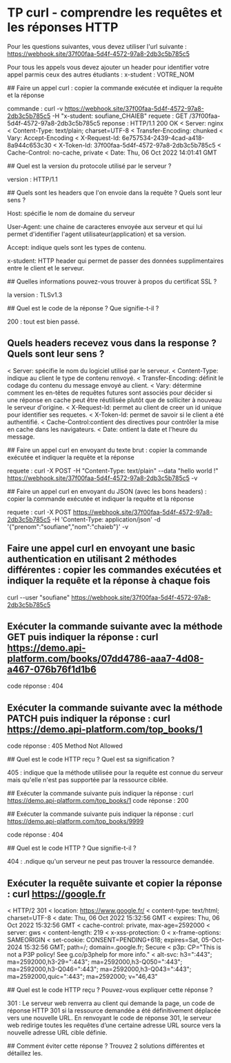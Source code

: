 # TP curl - comprendre les requêtes et les réponses HTTP

Pour les questions suivantes, vous devez utiliser l'url suivante : https://webhook.site/37f00faa-5d4f-4572-97a8-2db3c5b785c5

Pour tous les appels vous devez ajouter un header pour identifier votre appel parmis ceux des autres étudiants : x-student : VOTRE_NOM

## Faire un appel curl : copier la commande exécutée et indiquer la requête et la réponse

commande : curl -v  https://webhook.site/37f00faa-5d4f-4572-97a8-2db3c5b785c5 -H "x-student: soufiane_CHAIEB"
requete : GET /37f00faa-5d4f-4572-97a8-2db3c5b785c5
reponse : HTTP/1.1 200 OK
        < Server: nginx
        < Content-Type: text/plain; charset=UTF-8
        < Transfer-Encoding: chunked
        < Vary: Accept-Encoding
        < X-Request-Id: 6e757534-2439-4cad-a418-8a944c653c30
        < X-Token-Id: 37f00faa-5d4f-4572-97a8-2db3c5b785c5
        < Cache-Control: no-cache, private
        < Date: Thu, 06 Oct 2022 14:01:41 GMT

## Quel est la version du protocole utilisé par le serveur ?

version : HTTP/1.1

## Quels sont les headers que l'on envoie dans la requête ? Quels sont leur sens ?

Host: spécifie le nom de domaine du serveur

User-Agent: une chaine de caracteres envoyée aux serveur et qui lui permet d'identifier l'agent utilisateur(application) et sa version. 

Accept:  indique quels sont les types de contenu.

x-student: HTTP header qui permet de passer des données supplimentaires entre le client et le serveur.
 

## Quelles informations pouvez-vous trouver à propos du certificat SSL ?

la version : TLSv1.3

## Quel est le code de la réponse ? Que signifie-t-il ?

200 : tout est bien passé.

## Quels headers recevez vous dans la response ? Quels sont leur sens ?

< Server: spécifie le nom du logiciel utilisé par le serveur.
< Content-Type: indique au client le type de contenu renvoyé.
< Transfer-Encoding: définit le codage du contenu du message envoyé au client.
< Vary: détermine comment les en-têtes de requêtes futures sont associés pour décider si une réponse en cache peut être réutilisée plutôt que de solliciter à nouveau le serveur d'origine.
< X-Request-Id: permet au client de creer un id unique pour identifier ses requetes.
< X-Token-Id: permet de savoir si le client a été authentifié.
< Cache-Control:contient des directives pour contrôler la mise en cache dans les navigateurs. 
< Date: ontient la date et l'heure du message.


## Faire un appel curl en envoyant du texte brut : copier la commande exécutée et indiquer la requête et la réponse

requete : curl -X POST -H "Content-Type: text/plain" --data "hello world !" https://webhook.site/37f00faa-5d4f-4572-97a8-2db3c5b785c5 -v

## Faire un appel curl en envoyant du JSON (avec les bons headers) : copier la commande exécutée et indiquer la requête et la réponse

requete : curl -X POST https://webhook.site/37f00faa-5d4f-4572-97a8-2db3c5b785c5 -H 'Content-Type: application/json' -d '{"prenom":"soufiane","nom":"chaieb"}' -v



## Faire une appel curl en envoyant une basic authentication en utilisant 2 méthodes différentes : copier les commandes exécutées et indiquer la requête et la réponse à chaque fois 

curl --user "soufiane" https://webhook.site/37f00faa-5d4f-4572-97a8-2db3c5b785c5


## Exécuter la commande suivante avec la méthode GET puis indiquer la réponse : curl https://demo.api-platform.com/books/07dd4786-aaa7-4d08-a467-076b76f1d1b6 

code réponse : 404 

## Exécuter la commande suivante avec la méthode PATCH  puis indiquer la réponse : curl https://demo.api-platform.com/top_books/1

code réponse : 405 Method Not Allowed

## Quel est le code HTTP reçu ? Quel est sa signification ?

405 : indique que la méthode utilisée pour la requête est connue du serveur mais qu'elle n'est pas supportée par la ressource ciblée.

## Exécuter la commande suivante puis indiquer la réponse : curl https://demo.api-platform.com/top_books/1
code réponse : 200 


## Exécuter la commande suivante puis indiquer la réponse : curl https://demo.api-platform.com/top_books/9999

code réponse : 404 

## Quel est le code HTTP ? Que signifie-t-il ?

404 : .ndique qu'un serveur ne peut pas trouver la ressource demandée.

## Exécuter la requête suivante et copier la réponse : curl https://google.fr
< HTTP/2 301 
< location: https://www.google.fr/
< content-type: text/html; charset=UTF-8
< date: Thu, 06 Oct 2022 15:32:56 GMT
< expires: Thu, 06 Oct 2022 15:32:56 GMT
< cache-control: private, max-age=2592000
< server: gws
< content-length: 219
< x-xss-protection: 0
< x-frame-options: SAMEORIGIN
< set-cookie: CONSENT=PENDING+618; expires=Sat, 05-Oct-2024 15:32:56 GMT; path=/; domain=.google.fr; Secure
< p3p: CP="This is not a P3P policy! See g.co/p3phelp for more info."
< alt-svc: h3=":443"; ma=2592000,h3-29=":443"; ma=2592000,h3-Q050=":443"; ma=2592000,h3-Q046=":443"; ma=2592000,h3-Q043=":443"; ma=2592000,quic=":443"; ma=2592000; v="46,43"


## Quel est le code HTTP reçu ? Pouvez-vous expliquer cette réponse ?

301 : Le serveur web renverra au client qui demande la page, un code de réponse HTTP 301 si la ressource demandée a été définitivement déplacée vers une nouvelle URL. En renvoyant le code de réponse 301, le serveur web redirige toutes les requêtes d’une certaine adresse URL source vers la nouvelle adresse URL cible définie.

## Comment éviter cette réponse ? Trouvez 2 solutions différentes et détaillez les.
